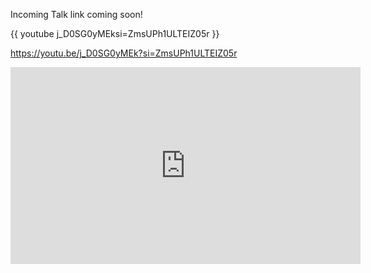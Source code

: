 Incoming Talk link coming soon!


{{ youtube j_D0SG0yMEksi=ZmsUPh1ULTEIZ05r }}

https://youtu.be/j_D0SG0yMEk?si=ZmsUPh1ULTEIZ05r


<iframe width="560" height="315" src="https://www.youtube.com/embed/j_D0SG0yMEk?si=ZmsUPh1ULTEIZ05r" frameborder="0" allow="accelerometer; autoplay; clipboard-write; encrypted-media; gyroscope; picture-in-picture" allowfullscreen></iframe>
